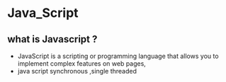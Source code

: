 # Java_Script
## what is Javascript ?
- JavaScript is a scripting or programming language that allows you to implement complex features on web pages,
- java script synchronous ,single threaded